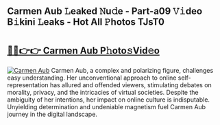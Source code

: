## Carmen Aub 𝙻eaked 𝙽u𝚍e - Part-a09 𝚅𝚒deo B𝚒kini 𝙻eaks - Hot All 𝙿hotos TJsT0

# <h2><a href="http://ld0hlbv.urlbe.top/?page=Carmen+Aub">🔗🔗👉👉 Carmen Aub P𝚑oto𝚜Vid𝚎o</a></h2>

[![Carmen Aub](https://i.imgur.com/eBuTRDB.gif)](http://ld0hlbv.urlbe.top/?page=Carmen+Aub)
Carmen Aub, a complex and polarizing figure, challenges easy understanding. Her unconventional approach to online self-representation has allured and offended viewers, stimulating debates on morality, privacy, and the intricacies of virtual societies. Despite the ambiguity of her intentions, her impact on online culture is indisputable. Unyielding determination and undeniable magnetism fuel Carmen Aub journey in the digital landscape.

